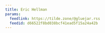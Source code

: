 ```yaml
---
title: Eric Hellman
params:
  feedlink: https://tilde.zone/@gluejar.rss
  feedid: d66522f8bd038bcf41ead5f15a24a42b
---
```


